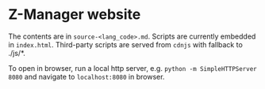 Z-Manager website
========================

The contents are in `source-<lang_code>.md`.
Scripts are currently embedded in `index.html`.
Third-party scripts are served from `cdnjs` with fallback to ./js/*.

To open in browser, run a local http server, e.g. `python -m SimpleHTTPServer
8080` and navigate to `localhost:8080` in browser.
